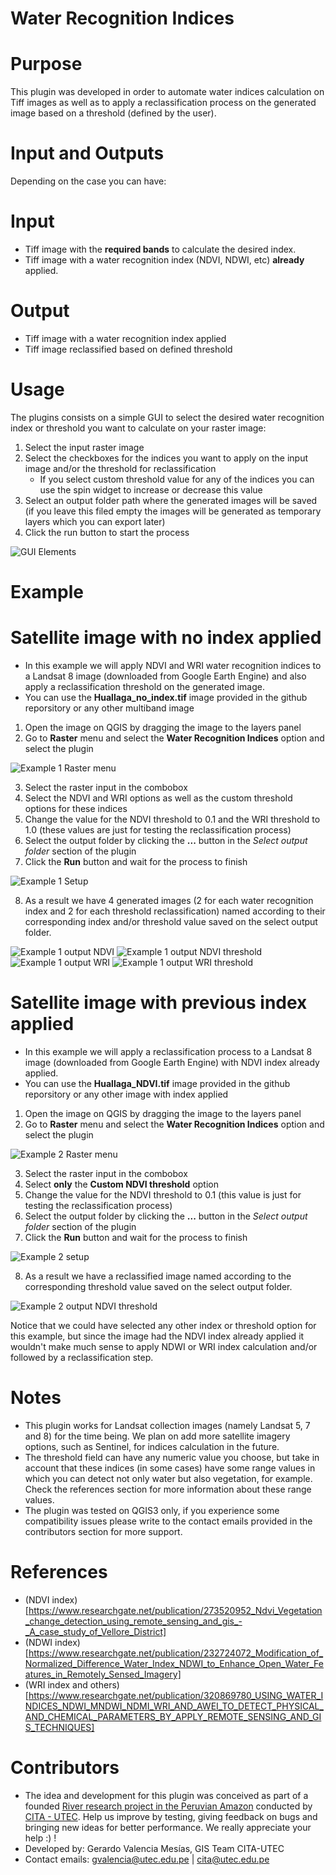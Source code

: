 # Water Recognition Indices

# Purpose

This plugin was developed in order to automate water indices calculation on Tiff images as well as to apply a reclassification process on the generated image based on a threshold (defined by the user).

# Input and Outputs

Depending on the case you can have:

# Input

- Tiff image with the **required bands** to calculate the desired index.
- Tiff image with a water recognition index (NDVI, NDWI, etc) **already** applied.

# Output

- Tiff image with a water recognition index applied
- Tiff image reclassified based on defined threshold

# Usage

The plugins consists on a simple GUI to select the desired water recognition index or threshold you want to calculate on your raster image:

1. Select the input raster image
2. Select the checkboxes for the indices you want to apply on the input image and/or the threshold for reclassification
   - If you select custom threshold value for any of the indices you can use the spin widget to increase or decrease this value
3. Select an output folder path where the generated images will be saved (if you leave this filed empty the images will be generated as temporary layers which you can export later)
4. Click the run button to start the process

![GUI Elements](https://cita-dancing-rivers.s3.us-east-2.amazonaws.com/Water+recognition+indices+plugin/Plugin_gui_elements.png)

# Example

# Satellite image with no index applied

- In this example we will apply NDVI and WRI water recognition indices to a Landsat 8 image (downloaded from Google Earth Engine) and also apply a reclassification threshold on the generated image.
- You can use the **Huallaga_no_index.tif** image provided in the github reporsitory or any other multiband image

1. Open the image on QGIS by dragging the image to the layers panel
2. Go to **Raster** menu and select the **Water Recognition Indices** option and select the plugin

![Example 1 Raster menu](https://cita-dancing-rivers.s3.us-east-2.amazonaws.com/Water+recognition+indices+plugin/Ejemplo+1/Plugin_example1_raster_menu.png)

3. Select the raster input in the combobox
4. Select the NDVI and WRI options as well as the custom threshold options for these indices
5. Change the value for the NDVI threshold to 0.1 and the WRI threshold to 1.0 (these values are just for testing the reclassification process)
6. Select the output folder by clicking the **...** button in the _Select output folder_ section of the plugin
7. Click the **Run** button and wait for the process to finish

![Example 1 Setup](https://cita-dancing-rivers.s3.us-east-2.amazonaws.com/Water+recognition+indices+plugin/Ejemplo+1/Plugin_example_1_setup.png)

8. As a result we have 4 generated images (2 for each water recognition index and 2 for each threshold reclassification) named according to their corresponding index and/or threshold value saved on the select output folder.

![Example 1 output NDVI](https://cita-dancing-rivers.s3.us-east-2.amazonaws.com/Water+recognition+indices+plugin/Ejemplo+1/Plugin_example1_NDVI.png)
![Example 1 output NDVI threshold](https://cita-dancing-rivers.s3.us-east-2.amazonaws.com/Water+recognition+indices+plugin/Ejemplo+1/Plugin_example1_NDVI_threshold_01.png)
![Example 1 output WRI](https://cita-dancing-rivers.s3.us-east-2.amazonaws.com/Water+recognition+indices+plugin/Ejemplo+1/Plugin_example1_WRI.png)
![Example 1 output WRI threshold](https://cita-dancing-rivers.s3.us-east-2.amazonaws.com/Water+recognition+indices+plugin/Ejemplo+1/Plugin_example1_WRI_threshold_1.png)

# Satellite image with previous index applied

- In this example we will apply a reclassification process to a Landsat 8 image (downloaded from Google Earth Engine) with NDVI index already applied.
- You can use the **Huallaga_NDVI.tif** image provided in the github reporsitory or any other image with index applied

1. Open the image on QGIS by dragging the image to the layers panel
2. Go to **Raster** menu and select the **Water Recognition Indices** option and select the plugin

![Example 2 Raster menu](https://cita-dancing-rivers.s3.us-east-2.amazonaws.com/Water+recognition+indices+plugin/Ejemplo+2/Plugin_example2_raster_menu.png)

3. Select the raster input in the combobox
4. Select **only** the **Custom NDVI threshold** option
5. Change the value for the NDVI threshold to 0.1 (this value is just for testing the reclassification process)
6. Select the output folder by clicking the **...** button in the _Select output folder_ section of the plugin
7. Click the **Run** button and wait for the process to finish

![Example 2 setup](https://cita-dancing-rivers.s3.us-east-2.amazonaws.com/Water+recognition+indices+plugin/Ejemplo+2/Plugin_example2_setup.png)

8. As a result we have a reclassified image named according to the corresponding threshold value saved on the select output folder.

![Example 2 output NDVI threshold](https://cita-dancing-rivers.s3.us-east-2.amazonaws.com/Water+recognition+indices+plugin/Ejemplo+2/Plugin_example2_NDVI_threshold_01.png)

Notice that we could have selected any other index or threshold option for this example, but since the image had the NDVI index already applied it wouldn't make much sense to apply NDWI or WRI index calculation and/or followed by a reclassification step.

# Notes

- This plugin works for Landsat collection images (namely Landsat 5, 7 and 8) for the time being. We plan on add more satellite imagery options, such as Sentinel, for indices calculation in the future.
- The threshold field can have any numeric value you choose, but take in account that these indices (in some cases) have some range values in which you can detect not only water but also vegetation, for example. Check the references section for more information about these range values.
- The plugin was tested on QGIS3 only, if you experience some compatibility issues please write to the contact emails provided in the contributors section for more support.

# References

- (NDVI index) [https://www.researchgate.net/publication/273520952_Ndvi_Vegetation_change_detection_using_remote_sensing_and_gis_-_A_case_study_of_Vellore_District]
- (NDWI index) [https://www.researchgate.net/publication/232724072_Modification_of_Normalized_Difference_Water_Index_NDWI_to_Enhance_Open_Water_Features_in_Remotely_Sensed_Imagery]
- (WRI index and others) [https://www.researchgate.net/publication/320869780_USING_WATER_INDICES_NDWI_MNDWI_NDMI_WRI_AND_AWEI_TO_DETECT_PHYSICAL_AND_CHEMICAL_PARAMETERS_BY_APPLY_REMOTE_SENSING_AND_GIS_TECHNIQUES]

# Contributors

- The idea and development for this plugin was conceived as part of a founded [River research project in the Peruvian Amazon](https://www.moore.org/grant-detail?grantId=GBMF7711) conducted by [CITA - UTEC](https://cita.utec.edu.pe/). Help us improve by testing, giving feedback on bugs and bringing new ideas for better performance. We really appreciate your help :) !
- Developed by: Gerardo Valencia Mesías, GIS Team CITA-UTEC
- Contact emails: gvalencia@utec.edu.pe | cita@utec.edu.pe
